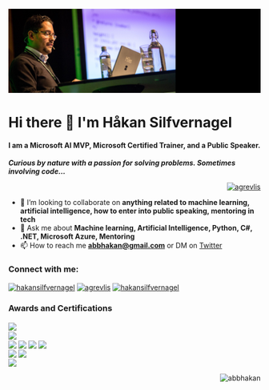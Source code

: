 [![Header](https://raw.githubusercontent.com/abbhakan/abbhakan/master/readme_header.png "Header")](https://sessionize.com/hakan-silfvernagel/)

# Hi there 👋 I'm Håkan Silfvernagel
#### I am a Microsoft AI MVP, Microsoft Certified Trainer, and a Public Speaker.
***Curious by nature with a passion for solving problems. Sometimes involving code…***

<p align="right"> <a href="https://twitter.com/agrevlis" target="blank"><img src="https://img.shields.io/twitter/follow/agrevlis?logo=twitter&style=for-the-badge" alt="agrevlis" /></a> </p>

- 👯 I’m looking to collaborate on **anything related to machine learning, artificial intelligence, how to enter into public speaking, mentoring in tech**
- 💬 Ask me about **Machine learning, Artificial Intelligence, Python, C#, .NET, Microsoft Azure, Mentoring**
- 📫 How to reach me **abbhakan@gmail.com** or DM on [Twitter](https://www.twitter.com/agrevlis)

<h3 align="left">Connect with me:</h3>
<p align="left">
<a href="https://sessionize.com/hakan-silfvernagel/ target="blank"><img align="center" src="https://pbs.twimg.com/profile_images/1264888975275196416/LoIfwszV_400x400.jpg" alt="hakansilfvernagel" height="30" width="40" /></a>
<a href="https://twitter.com/agrevlis" target="blank"><img align="center" src="https://raw.githubusercontent.com/rahuldkjain/github-profile-readme-generator/master/src/images/icons/Social/twitter.svg" alt="agrevlis" height="30" width="40" /></a>
<a href="https://linkedin.com/in/hakansilfvernagel" target="blank"><img align="center" src="https://raw.githubusercontent.com/rahuldkjain/github-profile-readme-generator/master/src/images/icons/Social/linked-in-alt.svg" alt="hakansilfvernagel" height="30" width="40" /></a>
</p>

<h3 align="left">Awards and Certifications</h3>
<p align="left">
<img align="center" src="https://mvp.microsoft.com/Content/Images/mvp-banner.png" heigth="150" width="350"/></a>
<br />
<img align="center" src="https://images.credly.com/size/220x220/images/a6ea4416-4f34-4a85-bc24-eb3fe32fd241/MCT-Microsoft_Certified_Trainer-600x600.png" heigth="150" width="150"/></a>
<br />
<img align="center" src="https://images.credly.com/size/220x220/images/6a254dad-77e5-4e71-8049-94e5c7a15981/azure-fundamentals-600x600.png" heigth="150" width="150"/></a>
<img align="center" src="https://images.credly.com/size/220x220/images/92e0618b-8002-4868-9e88-794a33aeb3b5/azure-developer-associate-600x600.png" heigth="150" width="150"/></a>
<img align="center" src="https://images.credly.com/size/220x220/images/35d18649-95c6-4c78-b07a-cfc1362318f3/azure-administrator-associate.png" heigth="150" width="150"/></a>
<img align="center" src="https://images.credly.com/size/220x220/images/c3ab66f8-5d59-4afa-a6c2-0ba30a1989ca/CERT-Expert-DevOps-Engineer-600x600.png" heigth="150" width="150"/></a>
<br />
<img align="center" src="https://images.credly.com/size/220x220/images/1fab226c-0e60-4b45-9853-1905a4b6853a/azure-ai-engineer-600x600.png" heigth="150" width="150"/></a>
<img align="center" src="https://images.credly.com/size/220x220/images/5c8fca38-b0d2-49e5-9ad2-f3f8e79b327f/azure-data-scientist-associate-600x600.png" heigth="150" width="150"/></a>
<br />
<img align="center" src="https://images.credly.com/size/220x220/images/68468004-5a85-4f3b-bc58-590773979486/AWS-CloudPractitioner-2020.png" heigth="150" width="150"/></a>

<br>
<p align="right"> <img src="https://komarev.com/ghpvc/?username=abbhakan&label=Profile%20views&color=0e75b6&style=flat" alt="abbhakan" /> </p>


